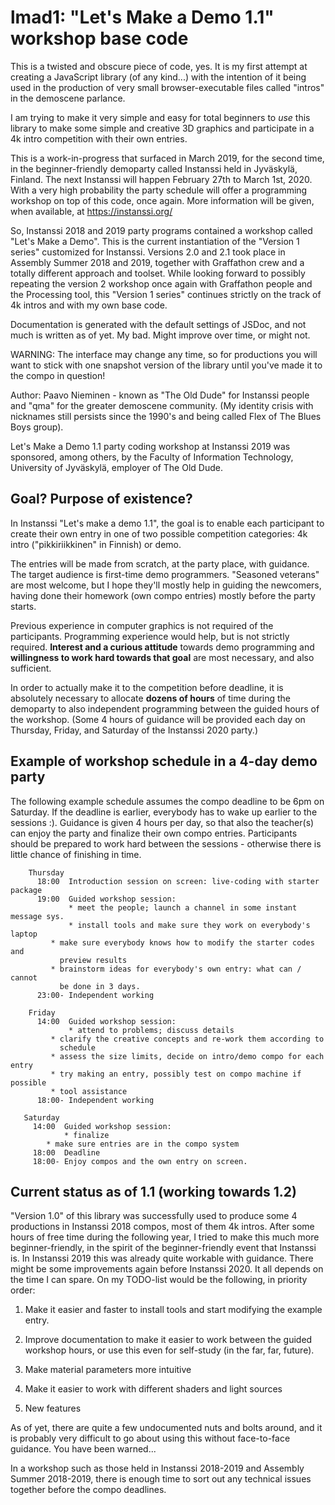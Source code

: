 # lmad1: "Let's Make a Demo 1.1" workshop base code

This is a twisted and obscure piece of code, yes. It is my first
attempt at creating a JavaScript library (of any kind...) with the
intention of it being used in the production of very small
browser-executable files called "intros" in the demoscene parlance.

I am trying to make it very simple and easy for total beginners to
*use* this library to make some simple and creative 3D graphics and
participate in a 4k intro competition with their own entries.

This is a work-in-progress that surfaced in March 2019, for the second
time, in the beginner-friendly demoparty called Instanssi held in
Jyväskylä, Finland. The next Instanssi will happen February 27th to
March 1st, 2020. With a very high probability the party schedule will
offer a programming workshop on top of this code, once again. More
information will be given, when available, at https://instanssi.org/

So, Instanssi 2018 and 2019 party programs contained a workshop called
"Let's Make a Demo". This is the current instantiation of the "Version
1 series" customized for Instanssi. Versions 2.0 and 2.1 took place in
Assembly Summer 2018 and 2019, together with Graffathon crew and a
totally different approach and toolset. While looking forward to
possibly repeating the version 2 workshop once again with Graffathon
people and the Processing tool, this "Version 1 series" continues
strictly on the track of 4k intros and with my own base code.

Documentation is generated with the default settings of JSDoc, and not
much is written as of yet. My bad. Might improve over time, or might
not.

WARNING: The interface may change any time, so for productions you
will want to stick with one snapshot version of the library until
you've made it to the compo in question!

Author: Paavo Nieminen - known as "The Old Dude" for Instanssi people
and "qma" for the greater demoscene community. (My identity crisis
with nicknames still persists since the 1990's and being called Flex of
The Blues Boys group).

Let's Make a Demo 1.1 party coding workshop at Instanssi 2019 was
sponsored, among others, by the Faculty of Information Technology,
University of Jyväskylä, employer of The Old Dude.

## Goal? Purpose of existence?

In Instanssi "Let's make a demo 1.1", the goal is to enable each
participant to create their own entry in one of two possible
competition categories: 4k intro ("pikkiriikkinen" in Finnish) or
demo.

The entries will be made from scratch, at the party place, with
guidance. The target audience is first-time demo
programmers. "Seasoned veterans" are most welcome, but I hope they'll
mostly help in guiding the newcomers, having done their homework (own
compo entries) mostly before the party starts.

Previous experience in computer graphics is not required of the
participants. Programming experience would help, but is not strictly
required. **Interest and a curious attitude** towards demo programming
and **willingness to work hard towards that goal** are most necessary,
and also sufficient.

In order to actually make it to the competition before deadline, it is
absolutely necessary to allocate **dozens of hours** of time during
the demoparty to also independent programming between the guided hours
of the workshop. (Some 4 hours of guidance will be provided each day on
Thursday, Friday, and Saturday of the Instanssi 2020 party.)

## Example of workshop schedule in a 4-day demo party

The following example schedule assumes the compo deadline to be 6pm on
Saturday. If the deadline is earlier, everybody has to wake up earlier
to the sessions :). Guidance is given 4 hours per day, so that also
the teacher(s) can enjoy the party and finalize their own compo
entries. Participants should be prepared to work hard between the
sessions - otherwise there is little chance of finishing in time.

```
    Thursday
      18:00  Introduction session on screen: live-coding with starter package
      19:00  Guided workshop session:
             * meet the people; launch a channel in some instant message sys.
             * install tools and make sure they work on everybody's laptop
	     * make sure everybody knows how to modify the starter codes and
	       preview results
	     * brainstorm ideas for everybody's own entry: what can / cannot
	       be done in 3 days.
      23:00- Independent working

    Friday
      14:00  Guided workshop session:
             * attend to problems; discuss details
	     * clarify the creative concepts and re-work them according to
	       schedule
	     * assess the size limits, decide on intro/demo compo for each entry
	     * try making an entry, possibly test on compo machine if possible
	     * tool assistance
      18:00- Independent working

   Saturday
     14:00  Guided workshop session:
            * finalize
	    * make sure entries are in the compo system
     18:00  Deadline
     18:00- Enjoy compos and the own entry on screen.
```

## Current status as of 1.1 (working towards 1.2)

"Version 1.0" of this library was successfully used to produce some 4
productions in Instanssi 2018 compos, most of them 4k intros. After
some hours of free time during the following year, I tried to make
this much more beginner-friendly, in the spirit of the
beginner-friendly event that Instanssi is. In Instanssi 2019 this was
already quite workable with guidance. There might be some improvements
again before Instanssi 2020. It all depends on the time I can
spare. On my TODO-list would be the following, in priority order:

1. Make it easier and faster to install tools and start
   modifying the example entry.

2. Improve documentation to make it easier to work between the guided
   workshop hours, or use this even for self-study (in the far, far,
   future).

3. Make material parameters more intuitive

4. Make it easier to work with different shaders and light sources

5. New features

As of yet, there are quite a few undocumented nuts and bolts around,
and it is probably very difficult to go about using this without
face-to-face guidance. You have been warned...

In a workshop such as those held in Instanssi 2018-2019 and Assembly
Summer 2018-2019, there is enough time to sort out any technical
issues together before the compo deadlines.
